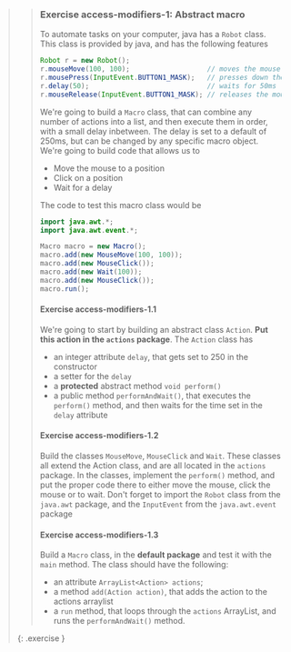 >> ### Exercise access-modifiers-1: Abstract macro
>>
>> To automate tasks on your computer, java has a `Robot` class. This class is provided by java, and has the following features
>>
>> ```java
>> Robot r = new Robot();
>> r.mouseMove(100, 100);                   // moves the mouse to 100, 100
>> r.mousePress(InputEvent.BUTTON1_MASK);   // presses down the left mouse
>> r.delay(50);                             // waits for 50ms
>> r.mouseRelease(InputEvent.BUTTON1_MASK); // releases the mouse again
>> ```
>>
>> We're going to build a `Macro` class, that can combine any number of actions into a list, and then execute them in order, with a small delay inbetween. The delay is set to a default of 250ms, but can be changed by any specific macro object. We're going to build code that allows us to 
>>
>> - Move the mouse to a position
>> - Click on a position
>> - Wait for a delay
>>
>> The code to test this macro class would be
>>
>> ```java
>> import java.awt.*;
>> import java.awt.event.*;
>>
>> Macro macro = new Macro();
>> macro.add(new MouseMove(100, 100));
>> macro.add(new MouseClick());
>> macro.add(new Wait(100));
>> macro.add(new MouseClick());
>> macro.run();
>>```
>>
>> #### Exercise access-modifiers-1.1
>>
>> We're going to start by building an abstract class `Action`. **Put this action in the `actions` package**. The `Action` class has
>>
>> - an integer attribute `delay`, that gets set to 250 in the constructor
>> - a setter for the `delay`
>> - a **protected** abstract method `void perform()`
>> - a public method `performAndWait()`, that executes the `perform()` method, and then waits for the time set in the `delay` attribute
>>
>> #### Exercise access-modifiers-1.2
>>
>> Build the classes `MouseMove`, `MouseClick` and `Wait`. These classes all extend the Action class, and are all located in the `actions` package. In the classes, implement the `perform()` method, and put the proper code there to either move the mouse, click the mouse or to wait. Don't forget to import the `Robot` class from the `java.awt` package, and the `InputEvent` from the `java.awt.event` package
>>
>> #### Exercise access-modifiers-1.3
>>
>> Build a `Macro` class, in the **default package** and test it with the `main` method. The class should have the following:
>>
>> - an attribute `ArrayList<Action> actions`;
>> - a method `add(Action action)`, that adds the action to the actions arraylist
>> - a `run` method, that loops through the `actions` ArrayList, and runs the `performAndWait()` method.
>>
>{: .exercise }